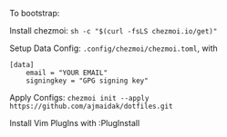 To bootstrap:

Install chezmoi: `sh -c "$(curl -fsLS chezmoi.io/get)"`

Setup Data Config: `.config/chezmoi/chezmoi.toml`, with

```
[data]
    email = "YOUR EMAIL"
    signingkey = "GPG signing key"

```

Apply Configs: `chezmoi init --apply https://github.com/ajmaidak/dotfiles.git`

Install Vim PlugIns with :PlugInstall
